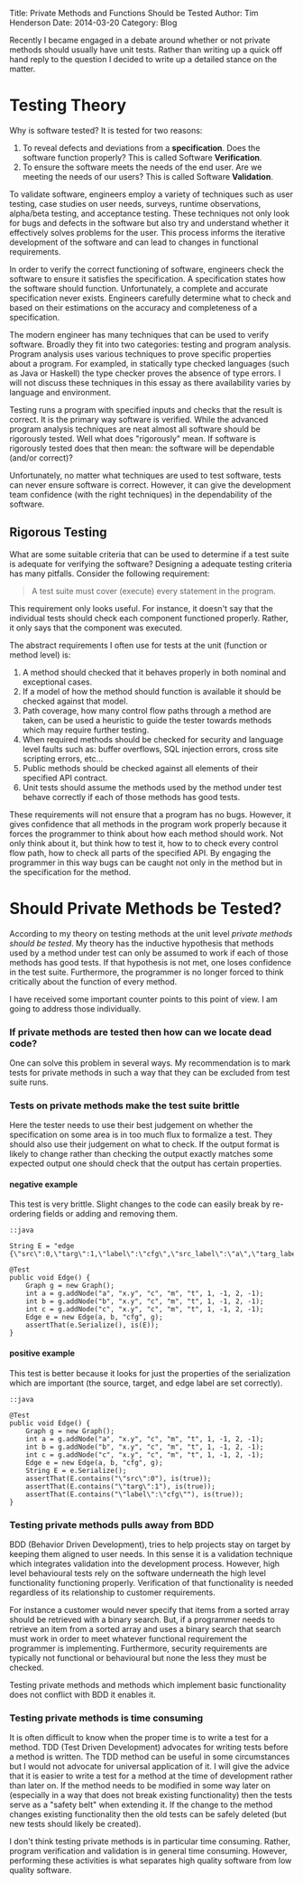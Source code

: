 Title: Private Methods and Functions Should be Tested
Author: Tim Henderson
Date: 2014-03-20
Category: Blog


Recently I became engaged in a debate around whether or not private methods
should usually have unit tests. Rather than writing up a quick off hand reply to
the question I decided to write up a detailed stance on the matter.


# Testing Theory

Why is software tested? It is tested for two reasons:

1. To reveal defects and deviations from a **specification**. Does the software
   function properly? This is called Software **Verification**.
2. To ensure the software meets the needs of the end user. Are we meeting the
   needs of our users? This is called Software **Validation**.

To validate software, engineers employ a variety of techniques such as user
testing, case studies on user needs, surveys, runtime observations, alpha/beta
testing, and acceptance testing. These techniques not only look for bugs and
defects in the software but also try and understand whether it effectively
solves problems for the user. This process informs the iterative development of
the software and can lead to changes in functional requirements.

In order to verify the correct functioning of software, engineers check the
software to ensure it satisfies the specification. A specification states how
the software should function. Unfortunately, a complete and accurate
specification never exists. Engineers carefully determine what to check and based
on their estimations on the accuracy and completeness of a specification.

The modern engineer has many techniques that can be used to verify software.
Broadly they fit into two categories: testing and program analysis. Program
analysis uses various techniques to prove specific properties about a program.
For exampled, in statically type checked languages (such as Java or Haskell) the
type checker proves the absence of type errors. I will not discuss these
techniques in this essay as there availability varies by language and
environment.

Testing runs a program with specified inputs and checks that the result is
correct. It is the primary way software is verified. While the advanced program
analysis techniques are neat almost all software should be rigorously tested.
Well what does "rigorously" mean. If software is rigorously tested does that then
mean: the software will be dependable (and/or correct)?

Unfortunately, no matter what techniques are used to test software, tests can
never ensure software is correct. However, it can give the development team
confidence (with the right techniques) in the dependability of the software.


## Rigorous Testing

What are some suitable criteria that can be used to determine if a test suite is
adequate for verifying the software? Designing a adequate testing criteria has
many pitfalls. Consider the following requirement:

> A test suite must cover (execute) every statement in the program.

This requirement only looks useful. For instance, it doesn't say that the
individual tests should check each component functioned properly. Rather, it
only says that the component was executed.

The abstract requirements I often use for tests at the unit (function or method
level) is:

1. A method should checked that it behaves properly in both nominal and
   exceptional cases.
2. If a model of how the method should function is available it should be
   checked against that model.
3. Path coverage, how many control flow paths through a method are taken, can be
   used a heuristic to guide the tester towards methods which may require
   further testing.
4. When required methods should be checked for security and language level
   faults such as: buffer overflows, SQL injection errors, cross site scripting
   errors, etc...
5. Public methods should be checked against all elements of their specified API
   contract.
6. Unit tests should assume the methods used by the method under test behave
   correctly if each of those methods has good tests.

These requirements will not ensure that a program has no bugs. However, it gives
confidence that all methods in the program work properly because it forces the
programmer to think about how each method should work. Not only think about it,
but think how to test it, how to to check every control flow path, how to check
all parts of the specified API. By engaging the programmer in this way bugs can
be caught not only in the method but in the specification for the method.


# Should Private Methods be Tested?

According to my theory on testing methods at the unit level *private methods
should be tested*. My theory has the inductive hypothesis that methods used by a
method under test can only be assumed to work if each of those methods has good
tests.  If that hypothesis is not met, one loses confidence in the test suite.
Furthermore, the programmer is no longer forced to think critically about the
function of every method.

I have received some important counter points to this point of view. I am going
to address those individually.


### If private methods are tested then how can we locate dead code?

One can solve this problem in several ways. My recommendation is to mark tests
for private methods in such a way that they can be excluded from test suite
runs.


### Tests on private methods make the test suite brittle

Here the tester needs to use their best judgement on whether the specification
on some area is in too much flux to formalize a test. They should also use their
judgement on what to check. If the output format is likely to change rather than
checking the output exactly matches some expected output one should check that
the output has certain properties.

#### negative example

This test is very brittle. Slight changes to the code can easily break by
re-ordering fields or adding and removing them.

    ::java

    String E = "edge {\"src\":0,\"targ\":1,\"label\":\"cfg\",\"src_label\":\"a\",\"targ_label\":\"b\"}";

    @Test
    public void Edge() {
        Graph g = new Graph();
        int a = g.addNode("a", "x.y", "c", "m", "t", 1, -1, 2, -1);
        int b = g.addNode("b", "x.y", "c", "m", "t", 1, -1, 2, -1);
        int c = g.addNode("c", "x.y", "c", "m", "t", 1, -1, 2, -1);
        Edge e = new Edge(a, b, "cfg", g);
        assertThat(e.Serialize(), is(E));
    }

#### positive example

This test is better because it looks for just the properties of the
serialization which are important (the source, target, and edge label are set
correctly).

    ::java

    @Test
    public void Edge() {
        Graph g = new Graph();
        int a = g.addNode("a", "x.y", "c", "m", "t", 1, -1, 2, -1);
        int b = g.addNode("b", "x.y", "c", "m", "t", 1, -1, 2, -1);
        int c = g.addNode("c", "x.y", "c", "m", "t", 1, -1, 2, -1);
        Edge e = new Edge(a, b, "cfg", g);
        String E = e.Serialize();
        assertThat(E.contains("\"src\":0"), is(true));
        assertThat(E.contains("\"targ\":1"), is(true));
        assertThat(E.contains("\"label\":\"cfg\""), is(true));
    }


### Testing private methods pulls away from BDD

BDD (Behavior Driven Development), tries to help projects stay on target by
keeping them aligned to user needs.  In this sense it is a validation technique
which integrates validation into the development process. However, high level
behavioural tests rely on the software underneath the high level functionality
functioning properly. Verification of that functionality is needed regardless of
its relationship to customer requirements.

For instance a customer would never specify that items from a sorted array
should be retrieved with a binary search. But, if a programmer needs to retrieve
an item from a sorted array and uses a binary search that search must work in
order to meet whatever functional requirement the programmer is implementing.
Furthermore, security requirements are typically not functional or behavioural
but none the less they must be checked.

Testing private methods and methods which implement basic functionality does not
conflict with BDD it enables it.


### Testing private methods is time consuming

It is often difficult to know when the proper time is to write a test for a
method. TDD (Test Driven Development) advocates for writing tests before a
method is written. The TDD method can be useful in some circumstances but I
would not advocate for universal application of it. I will give the advice that
it is easier to write a test for a method at the time of development rather than
later on. If the method needs to be modified in some way later on (especially in
a way that does not break existing functionality) then the tests serve as a
"safety belt" when extending it. If the change to the method changes existing
functionality then the old tests can be safely deleted (but new tests should
likely be created).

I don't think testing private methods is in particular time consuming. Rather,
program verification and validation is in general time consuming. However,
performing these activities is what separates high quality software from low
quality software.

